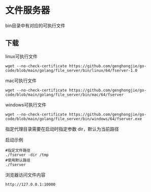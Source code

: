 # 文件服务器

bin目录中有对应的可执行文件

## 下载 

linux可执行文件 
```
wget --no-check-certificate https://github.com/genghongjie/go-code/blob/main/golang/file_server/bin/linux/64/fserver-1.0
```

mac可执行文件

```
wget --no-check-certificate https://github.com/genghongjie/go-code/blob/main/golang/file_server/bin/mac/64/fserver

```
windows可执行文件
```
wget --no-check-certificate https://github.com/genghongjie/go-code/blob/main/golang/file_server/bin/windows/64/fserver.exe
```



指定代理目录需要在启动时指定参数 dir，默认为当前路径

启动示例
```
#指定文件路径
./fserver -dir /tmp
#使用默认路径
./fserver
```

浏览器访问文件内容
```
http://127.0.0.1:10000
```


